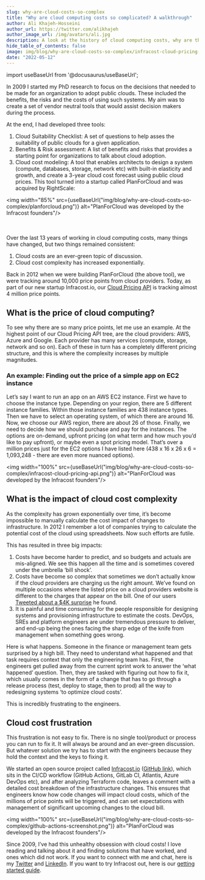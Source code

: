 ```yaml
---
slug: why-are-cloud-costs-so-complex
title: "Why are cloud computing costs so complicated? A walkthrough"
author: Ali Khajeh-Hosseini
author_url: https://twitter.com/alikhajeh
author_image_url: /img/avatars/ali.jpg
description: A look at the history of cloud computing costs, why are they so complex and an example walkthrough
hide_table_of_contents: false
image: img/blog/why-are-cloud-costs-so-complex/infracost-cloud-pricing-api.png
date: "2022-05-12"
---
```


import useBaseUrl from '@docusaurus/useBaseUrl';

In 2009 I started my PhD research to focus on the decisions that needed to be made for an organization to adopt public clouds. These included the benefits, the risks and the costs of using such systems. My aim was to create a set of vendor neutral tools that would assist decision makers during the process.

<!--truncate-->


At the end, I had developed three tools:
1. Cloud Suitability Checklist: A set of questions to help asses the suitability of public clouds for a given application.
2. Benefits & Risk assessment: A list of benefits and risks that provides a starting point for organizations to talk about cloud adoption.
3. Cloud cost modeling: A tool that enables architects to design a system (compute, databases, storage, network etc) with built-in elasticity and growth, and create a 3-year cloud cost forecast using public cloud prices. This tool turned into a startup called PlanForCloud and was acquired by RightScale:


<img width="85%" src={useBaseUrl("img/blog/why-are-cloud-costs-so-complex/planforcloud.png")} alt="PlanForCloud was developed by the Infracost founders"/>

<br /><br />
Over the last 13 years of working in cloud computing costs, many things have changed, but two things remained consistent:

1. Cloud costs are an ever-green topic of discussion.
2. Cloud cost complexity has increased exponentially.

Back in 2012 when we were building PlanForCloud (the above tool), we were tracking around 10,000 price points from cloud providers. Today, as part of our new startup Infracost.io, our [Cloud Pricing API](https://www.infracost.io/docs/cloud_pricing_api/overview/) is tracking almost 4 million price points.

## What is the price of cloud computing?
To see why there are so many price points, let me use an example. At the highest point of our Cloud Pricing API tree, are the cloud providers: AWS, Azure and Google. Each provider has many services (compute, storage, network and so on). Each of these in turn has a completely different pricing structure, and this is where the complexity increases by multiple magnitudes.

### An example: Finding out the price of a simple app on EC2 instance
Let’s say I want to run an app on an AWS EC2 instance. First we have to choose the instance type. Depending on your region, there are 5 different instance families. Within those instance families are 438 instance types. Then we have to select an operating system, of which there are around 16. Now, we choose our AWS region, there are about 26 of those. Finally, we need to decide how we should purchase and pay for the instances. The options are on-demand, upfront pricing (on what term and how much you’d like to pay upfront), or maybe even a spot pricing model. That’s over a million prices just for the EC2 options I have listed here (438 x 16 x 26 x 6 = 1,093,248 - there are even more nuanced options).

<img width="100%" src={useBaseUrl("img/blog/why-are-cloud-costs-so-complex/infracost-cloud-pricing-api.png")} alt="PlanForCloud was developed by the Infracost founders"/>

## What is the impact of cloud cost complexity
As the complexity has grown exponentially over time, it’s become impossible to manually calculate the cost impact of changes to infrastructure. In 2012 I remember a lot of companies trying to calculate the potential cost of the cloud using spreadsheets. Now such efforts are futile.

This has resulted in three big impacts:

1. Costs have become harder to predict, and so budgets and actuals are mis-aligned. We see this happen all the time and is sometimes covered under the umbrella ‘bill shock’.
2. Costs have become so complex that sometimes we don’t actually know if the cloud providers are charging us the right amount. We’ve found on multiple occasions where the listed price on a cloud providers website is different to the charges that appear on the bill. One of our users [Tweeted about a $4K surprise](https://twitter.com/rpadovani93/status/1523610219011788800) he found.
3. It is painful and time consuming for the people responsible for designing systems and provisioning infrastructure to estimate the costs. DevOps, SREs and platform engineers are under tremendous pressure to deliver, and end-up being the ones facing the sharp edge of the knife from management when something goes wrong.

Here is what happens. Someone in the finance or management team gets surprised by a high bill. They need to understand what happened and that task requires context that only the engineering team has. First, the engineers get pulled away from the current sprint work to answer the ‘what happened’ question. Then, they are tasked with figuring out how to fix it, which usually comes in the form of a change that has to go through a release process (test, deploy to stage, then to prod) all the way to redesigning systems ‘to optimize cloud costs’.

This is incredibly frustrating to the engineers.

## Cloud cost frustration
This frustration is not easy to fix. There is no single tool/product or process you can run to fix it. It will always be around and an ever-green discussion. But whatever solution we try has to start with the engineers because they hold the context and the keys to fixing it.

We started an open source project called [Infracost.io](http://Infracost.io) ([GitHub link](https://github.com/infracost/infracost)), which sits in the CI/CD workflow (GitHub Actions, GitLab CI, Atlantis, Azure DevOps etc), and after analyzing Terraform code, leaves a comment with a detailed cost breakdown of the infrastructure changes. This ensures that engineers know how code changes will impact cloud costs, which of the millions of price points will be triggered, and can set expectations with management of significant upcoming changes to the cloud bill.

<img width="100%" src={useBaseUrl("img/blog/why-are-cloud-costs-so-complex/github-actions-screenshot.png")} alt="PlanForCloud was developed by the Infracost founders"/>

Since 2009, I’ve had this unhealthy obsession with cloud costs! I love reading and talking about it and finding solutions that have worked, and ones which did not work. If you want to connect with me and chat, here is my [Twitter](https://twitter.com/AliKhajeh) and [LinkedIn](https://www.linkedin.com/in/alikhajeh1/). If you want to try Infracost out, here is our [getting started guide](https://www.infracost.io/docs/).
